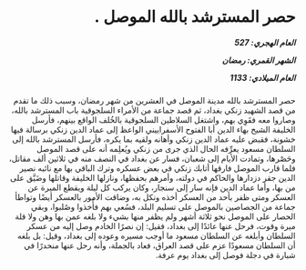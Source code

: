 <h1 dir="rtl">حصر المسترشد بالله الموصل .</h1>

<h5 dir="rtl">العام الهجري:  527

الشهر القمري: رمضان

العام الميلادي: 1133</h5>

<p dir="rtl">حصر المسترشد بالله مدينة الموصل في العشرين من شهر رمضان، وسبب ذلك ما تقدم من قصد الشهيد زنكي بغداد، ثم قصد جماعة من الأمراء السلجوقية باب المسترشد بالله، وصاروا معه فقَوِي بهم، واشتغل السلاطين السلجوقية بالخُلف الواقع بينهم، فأرسل الخليفة الشيخ بهاء الدين أبا الفتوح الأسفراييني الواعظ إلى عماد الدين زنكي برسالة فيها خشونة، فقبض عليه عماد الدين زنكي وأهانه ولقيه بما يكره، فأرسل المسترشد بالله إلى السلطان مسعود يعرِّفه الحال الذي جرى من زنكي ويُعلِمه أنه على قصد الموصل وحَصْرها، وتمادت الأيام إلى شعبان، فسار عن بغداد في النصف منه في ثلاثين ألف مقاتل، فلما قارب الموصل فارقها أتابك زنكي في بعض عسكره وترك الباقي بها مع نائبه نصير الدين جقر دزدارها والحاكم في دولته، وأمرهم بحفظها، ونازلها الخليفة وقاتلها وضَيَّق على من بها، وأما عماد الدين فإنه سار إلى سنجار، وكان يركب كل ليلة ويقطع الميرة عن العسكر ومتى ظفر بأحد من العسكر أخذه ونكل به، وضاقت الأمور بالعسكر أيضًا وتواطأ جماعة من الجصاصين بالموصل على تسليم البلد، فسُعي بهم فأُخذوا وصُلبوا، وبقي الحصار على الموصل نحو ثلاثة أشهر ولم يظفر منها بشيء ولا بلغه عمن بها وهن ولا قلة ميرة وقوت، فرحل عنها عائدًا إلى بغداد، فقيل: إن نصرًا الخادم وصل إليه من عسكر السلطان وأبلغه عن السلطان مسعود ما أوجب مسيره وعوده إلى بغداد، وقيل: بل بلغه أن السلطان مسعودًا عزم على قصد العراق، فعاد بالجملة، وأنه رحل عنها منحدرًا في شبارة في دجلة فوصل إلى بغداد يوم عرفة.</p></br>
